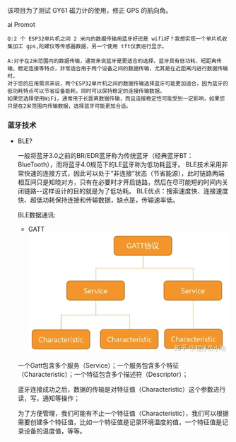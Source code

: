 该项目为了测试 GY61 磁力计的使用，修正 GPS 的航向角。

ai Promot
```
Q:2 个 ESP32单片机之间 2 米内的数据传输用蓝牙好还是 wifi好？我想实现一个单片机收集加工 gps,陀螺仪等传感器数据，另一个使用 tft仪表进行显示。

A:对于在2米范围内的数据传输，通常来说蓝牙是更适合的选择。蓝牙具有低功耗、短距离传输、稳定连接等特点，非常适合用于两个设备之间的数据传输，尤其是在近距离内进行数据传输时。
对于您的应用需求来说，两个ESP32单片机之间的数据传输选择蓝牙可能更加适合，因为蓝牙的低功耗特点可以节省设备能耗，同时可以保持稳定的连接传输数据。
如果您选择使用WiFi，通常用于长距离数据传输，而且连接稳定性可能受到一定影响，如果您只是在2米范围内传输数据，选择蓝牙可能更加合适。
```


### 蓝牙技术

 - BLE?

    一般将蓝牙3.0之前的BR/EDR蓝牙称为传统蓝牙（经典蓝牙BT：BlueTooth），而将蓝牙4.0规范下的LE蓝牙称为低功耗蓝牙。
    BLE技术采用非常快速的连接方式，因此可以处于“非连接”状态（节省能源），此时链路两端相互间只是知晓对方，只有在必要时才开启链路，然后在尽可能短的时间内关闭链路--这样设计的目的就是为了低功耗。
    BLE优点：搜索速度快、连接速度快、超低功耗保持连接和传输数据，缺点是，传输速率低。
    
    BLE数据通讯:
    - GATT
    ![Alt text](./doc/static/image.png)

    一个Gatt包含多个服务（Service）；一个服务包含多个特征（Characteristic）；一个特征包含多个描述符（Descriptor）；
    
    蓝牙连接成功之后，数据的传输是对特征值（Characteristic）这个参数进行读，写，通知等操作；

    为了方便管理，我们可能有不止一个特征值（Characteristic），我们可以根据需要创建多个特征值，比如一个特征值是记录环境温度的值，一个特征值是记录设备的温度值，等等。

